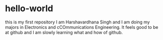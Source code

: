 # hello-world
this is my first repository 
I am Harshavardhana Singh and I am doing my majors in Electronics and cCOmmunications Engineering.
It feels good to be at github and I am slowly learning what and how of github.
